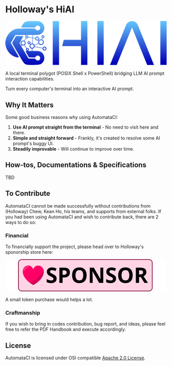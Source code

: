 # Holloway's HiAI
[![hiAI](src/icons/banner_1200x330.svg)](#holloway-s-hiAI)

A local terminal polygot (POSIX Shell x PowerShell) bridging LLM AI prompt
interaction capabilities.

Turn every computer's terminal into an interactive AI prompt.




## Why It Matters

Some good business reasons why using AutomataCI:

1. **Use AI prompt straight from the terminal** - No need to visit here and
   there.
2. **Simple and straight forward** - Frankly, it's created to resolve some AI
    prompt's buggy UI.
3. **Steadily improvable** - Will continue to improve over time.




## How-tos, Documentations & Specifications
TBD




## To Contribute

AutomataCI cannot be made successfully without contributions from (Holloway)
Chew, Kean Ho, his teams, and supports from external folks. If you had been
using AutomataCI and wish to contribute back, there are 2 ways to do so:



### Financial

To financially support the project, please head over to Holloway's sponorship
store here:

[![Sponsor](.github/images/sponsor_en_210x50.svg)](https://github.com/sponsors/hollowaykeanho)

A small token purchase would helps a lot.



### Craftmanship

If you wish to bring in codes contribution, bug report, and ideas, please feel
free to refer the PDF Handbook and execute accordingly.




## License
AutomataCI is licensed under OSI compatible [Apache 2.0 License](LICENSE.txt).
